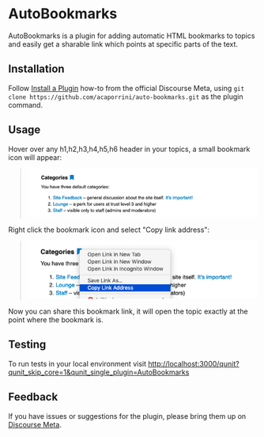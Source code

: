 # AutoBookmarks

AutoBookmarks is a plugin for adding automatic HTML bookmarks to topics and easily get a sharable link which points at specific parts of the text.

## Installation

Follow [Install a Plugin](https://meta.discourse.org/t/install-a-plugin/19157)
how-to from the official Discourse Meta, using `git clone https://github.com/acaporrini/auto-bookmarks.git`
as the plugin command.

## Usage
Hover over any h1,h2,h3,h4,h5,h6 header in your topics, a small bookmark icon will appear:


> ![Alt text](assets/images/hover.png?raw=true "Hover")


Right click the bookmark icon and select "Copy link address":


> ![Alt text](assets/images/copy.png?raw=true "Copy")



Now you can share this bookmark link, it will open the topic exactly at the point where the bookmark is.
## Testing
To run tests in your local environment visit [http://localhost:3000/qunit?qunit_skip_core=1&qunit_single_plugin=AutoBookmarks](http://localhost:3000/qunit?qunit_skip_core=1&qunit_single_plugin=AutoBookmarks)
## Feedback

If you have issues or suggestions for the plugin, please bring them up on
[Discourse Meta](https://meta.discourse.org).
